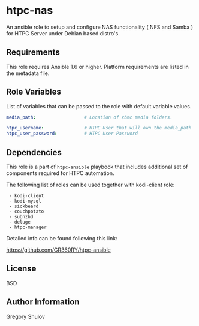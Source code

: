 htpc-nas
===========

An ansible role to setup and configure NAS functionality ( NFS and Samba ) for HTPC Server under Debian based distro's.

Requirements
------------

This role requires Ansible 1.6 or higher. Platform requirements are listed in the metadata file.

Role Variables
--------------

List of variables that can be passed to the role with default variable values.

```yaml
media_path:                  # Location of xbmc media folders.

htpc_username:               # HTPC User that will own the media_path
htpc_user_password:          # HTPC User Password
```


Dependencies
------------

This role is a part of `htpc-ansible` playbook that includes additional set of components required for HTPC automation.

The following list of roles can be used together with kodi-client role:
    
     - kodi-client
     - kodi-mysql
     - sickbeard
     - couchpotato
     - subnzbd
     - deluge
     - htpc-manager

Detailed info can be found following this link:

https://github.com/GR360RY/htpc-ansible


License
-------

BSD

Author Information
------------------

Gregory Shulov

